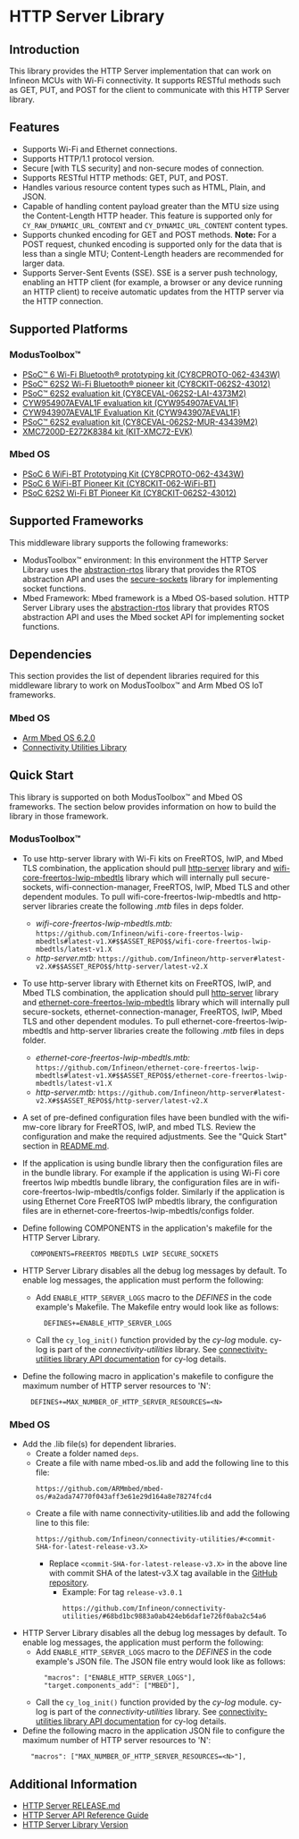 # HTTP Server Library

## Introduction
This library provides the HTTP Server implementation that can work on Infineon MCUs with Wi-Fi connectivity.
It supports RESTful methods such as GET, PUT, and POST for the client to communicate with this HTTP Server library.

## Features
* Supports Wi-Fi and Ethernet connections.
* Supports HTTP/1.1 protocol version.
* Secure [with TLS security] and non-secure modes of connection.
* Supports RESTful HTTP methods: GET, PUT, and POST.
* Handles various resource content types such as HTML, Plain, and JSON.
* Capable of handling content payload greater than the MTU size using the Content-Length HTTP header. This feature is supported only for `CY_RAW_DYNAMIC_URL_CONTENT` and `CY_DYNAMIC_URL_CONTENT` content types.
* Supports chunked encoding for GET and POST methods.
  **Note:** For a POST request, chunked encoding is supported only for the data that is less than a single MTU; Content-Length headers are recommended for larger data.
* Supports Server-Sent Events (SSE). SSE is a server push technology, enabling an HTTP client (for example, a browser or any device running an HTTP client) to receive automatic updates from the HTTP server via the HTTP connection.

## Supported Platforms

### ModusToolbox&trade;
* [PSoC&trade; 6 Wi-Fi Bluetooth&reg; prototyping kit (CY8CPROTO-062-4343W)](https://www.infineon.com/cms/en/product/evaluation-boards/cy8cproto-062-4343w/)
* [PSoC&trade; 62S2 Wi-Fi Bluetooth&reg; pioneer kit (CY8CKIT-062S2-43012)](https://www.infineon.com/cms/en/product/evaluation-boards/cy8ckit-062s2-43012/)
* [PSoC&trade; 62S2 evaluation kit (CY8CEVAL-062S2-LAI-4373M2)](https://www.infineon.com/cms/en/product/evaluation-boards/cy8ceval-062s2/)
* [CYW954907AEVAL1F evaluation kit (CYW954907AEVAL1F)](https://www.infineon.com/cms/en/product/evaluation-boards/cyw954907aeval1f/)
* [CYW943907AEVAL1F Evaluation Kit (CYW943907AEVAL1F)](https://www.infineon.com/cms/en/product/evaluation-boards/cyw943907aeval1f/)
* [PSoC&trade; 62S2 evaluation kit (CY8CEVAL-062S2-MUR-43439M2)](https://www.infineon.com/cms/en/product/evaluation-boards/cy8ceval-062s2/)
* [XMC7200D-E272K8384 kit (KIT-XMC72-EVK)](https://www.infineon.com/KIT_XMC72_EVK)
### Mbed OS
* [PSoC 6 WiFi-BT Prototyping Kit (CY8CPROTO-062-4343W)](https://www.infineon.com/cms/en/product/evaluation-boards/cy8cproto-062-4343w/)
* [PSoC 6 WiFi-BT Pioneer Kit (CY8CKIT-062-WiFi-BT)](https://www.infineon.com/cms/en/product/evaluation-boards/cy8ckit-062-wifi-bt/)
* [PSoC 62S2 Wi-Fi BT Pioneer Kit (CY8CKIT-062S2-43012)](https://www.infineon.com/cms/en/product/evaluation-boards/cy8ckit-062s2-43012/)

## Supported Frameworks
This middleware library supports the following frameworks:
* ModusToolbox&trade; environment: In this environment the HTTP Server Library uses the [abstraction-rtos](https://github.com/Infineon/abstraction-rtos) library that provides the RTOS abstraction API and uses the [secure-sockets](https://github.com/Infineon/secure-sockets) library for implementing socket functions.
* Mbed Framework: Mbed framework is a Mbed OS-based solution. HTTP Server Library uses the [abstraction-rtos](https://github.com/Infineon/abstraction-rtos) library that provides RTOS abstraction API and uses the Mbed socket API for implementing socket functions.

## Dependencies
This section provides the list of dependent libraries required for this middleware library to work on ModusToolbox&trade; and Arm Mbed OS IoT frameworks.

### Mbed OS
  * [Arm Mbed OS 6.2.0](https://os.mbed.com/mbed-os/releases)
  * [Connectivity Utilities Library](https://github.com/Infineon/connectivity-utilities/releases/tag/latest-v3.X)

## Quick Start
This library is supported on both ModusToolbox&trade; and Mbed OS frameworks. The section below provides information on how to build the library in those framework.

### ModusToolbox&trade;
- To use http-server library with Wi-Fi kits on FreeRTOS, lwIP, and Mbed TLS combination, the application should pull [http-server](https://github.com/Infineon/http-server) library and [wifi-core-freertos-lwip-mbedtls](https://github.com/Infineon/wifi-core-freertos-lwip-mbedtls) library which will internally pull secure-sockets, wifi-connection-manager, FreeRTOS, lwIP, Mbed TLS and other dependent modules.
To pull wifi-core-freertos-lwip-mbedtls and http-server libraries create the following *.mtb* files in deps folder.
   - *wifi-core-freertos-lwip-mbedtls.mtb:*
      `https://github.com/Infineon/wifi-core-freertos-lwip-mbedtls#latest-v1.X#$$ASSET_REPO$$/wifi-core-freertos-lwip-mbedtls/latest-v1.X`
   - *http-server.mtb:*
      `https://github.com/Infineon/http-server#latest-v2.X#$$ASSET_REPO$$/http-server/latest-v2.X`

- To use http-server library with Ethernet kits on FreeRTOS, lwIP, and Mbed TLS combination, the application should pull [http-server](https://github.com/Infineon/http-server) library and [ethernet-core-freertos-lwip-mbedtls](https://github.com/Infineon/ethernet-core-freertos-lwip-mbedtls) library which will internally pull secure-sockets, ethernet-connection-manager, FreeRTOS, lwIP, Mbed TLS and other dependent modules.
To pull ethernet-core-freertos-lwip-mbedtls and http-server libraries create the following *.mtb* files in deps folder.
   - *ethernet-core-freertos-lwip-mbedtls.mtb:*
      `https://github.com/Infineon/ethernet-core-freertos-lwip-mbedtls#latest-v1.X#$$ASSET_REPO$$/ethernet-core-freertos-lwip-mbedtls/latest-v1.X`
   - *http-server.mtb:*
      `https://github.com/Infineon/http-server#latest-v2.X#$$ASSET_REPO$$/http-server/latest-v2.X`

- A set of pre-defined configuration files have been bundled with the wifi-mw-core library for FreeRTOS, lwIP, and mbed TLS. Review the configuration and make the required adjustments. See the "Quick Start" section in [README.md](https://github.com/Infineon/wifi-mw-core/blob/master/README.md).
-  If the application is using bundle library then the configuration files are in the bundle library. For example if the application is using Wi-Fi core freertos lwip mbedtls bundle library, the configuration files are in wifi-core-freertos-lwip-mbedtls/configs folder. Similarly if the application is using Ethernet Core FreeRTOS lwIP mbedtls library, the configuration files are in ethernet-core-freertos-lwip-mbedtls/configs folder.
- Define following COMPONENTS in the application's makefile for the HTTP Server Library.
  ```
    COMPONENTS=FREERTOS MBEDTLS LWIP SECURE_SOCKETS
  ```
- HTTP Server Library disables all the debug log messages by default. To enable log messages, the application must perform the following:
  - Add `ENABLE_HTTP_SERVER_LOGS` macro to the *DEFINES* in the code example's Makefile. The Makefile entry would look like as follows:
     ```
       DEFINES+=ENABLE_HTTP_SERVER_LOGS
     ```
  - Call the `cy_log_init()` function provided by the *cy-log* module. cy-log is part of the *connectivity-utilities* library. See [connectivity-utilities library API documentation](https://Infineon.github.io/connectivity-utilities/api_reference_manual/html/group__logging__utils.html) for cy-log details.
- Define the following macro in application's makefile to configure the maximum number of HTTP server resources to 'N':
  ```
    DEFINES+=MAX_NUMBER_OF_HTTP_SERVER_RESOURCES=<N>
  ```

### Mbed OS
- Add the .lib file(s) for dependent libraries.
  - Create a folder named `deps`.
  - Create a file with name mbed-os.lib and add the following line to this file:
    ```
    https://github.com/ARMmbed/mbed-os/#a2ada74770f043aff3e61e29d164a8e78274fcd4
    ```
  - Create a file with name connectivity-utilities.lib and add the following line to this file:
    ```
    https://github.com/Infineon/connectivity-utilities/#<commit-SHA-for-latest-release-v3.X>
    ```
    - Replace `<commit-SHA-for-latest-release-v3.X>` in the above line with commit SHA of the latest-v3.X tag available in the [GitHub repository](https://github.com/Infineon/connectivity-utilities/releases/tag/latest-v3.X).
      -  Example: For tag `release-v3.0.1`
         ```
         https://github.com/Infineon/connectivity-utilities/#68bd1bc9883a0ab424eb6daf1e726f0aba2c54a6
         ```
- HTTP Server Library disables all the debug log messages by default. To enable log messages, the application must perform the following:
  - Add `ENABLE_HTTP_SERVER_LOGS` macro to the *DEFINES* in the code example's JSON file. The JSON file entry would look like as follows:
     ```
       "macros": ["ENABLE_HTTP_SERVER_LOGS"],
       "target.components_add": ["MBED"],
     ```
  - Call the `cy_log_init()` function provided by the *cy-log* module. cy-log is part of the *connectivity-utilities* library. See [connectivity-utilities library API documentation](https://Infineon.github.io/connectivity-utilities/api_reference_manual/html/group__logging__utils.html) for cy-log details.
- Define the following macro in the application JSON file to configure the maximum number of HTTP server resources to 'N':
  ```
    "macros": ["MAX_NUMBER_OF_HTTP_SERVER_RESOURCES=<N>"],
  ```

## Additional Information
* [HTTP Server RELEASE.md](./RELEASE.md)
* [HTTP Server API Reference Guide](https://Infineon.github.io/http-server/api_reference_manual/html/index.html)
* [HTTP Server Library Version](./version.xml)

